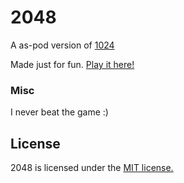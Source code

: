 # 2048
A as-pod version of [1024](https://play.google.com/store/apps/details?id=com.veewo.a1024) 

Made just for fun. [Play it here!](http://2013gang.github.io/as-pod/)

### Misc
I never beat the game :)

## License
2048 is licensed under the [MIT license.](https://github.com/gabrielecirulli/2048/blob/master/LICENSE.txt)
